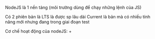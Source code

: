 <!-- Bài 1 -->
NodeJS là 1 nền tảng (môi trường dùng để chạy những lệnh của JS)

Có 2 phiên bản là LTS là được sp lâu dài
Current là bản mà có nhiều tính năng mới nhưng đang trong giai đoạn test

Cơ chế hoạt động của nodeJS:
+